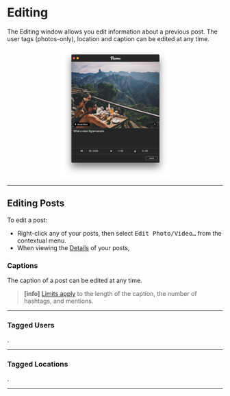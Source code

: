 # Editing

The Editing window allows you edit information about a previous post. The user tags (photos-only), location and caption can be edited at any time.

<p style="text-align: center; margin-top: 1em;"><img src="/views/assets/editing.png" width="50%" height="50%" /></p>

------

## Editing Posts

To edit a post:

- Right-click any of your posts, then select <kbd>Edit Photo/Video…</kbd> from the contextual menu.
- When viewing the [Details](//views/detailview.md) of your posts, 


### Captions

The caption of a post can be edited at any time.

> **[info]**
> [Limits apply](//misc/limits.md) to the length of the caption, the number of hashtags, and mentions.

------

### Tagged Users

.

------

### Tagged Locations

.

------